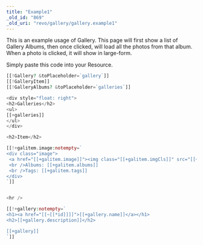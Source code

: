 ```yaml
---
title: "Example1"
_old_id: "869"
_old_uri: "revo/gallery/gallery.example1"
---
```


This is an example usage of Gallery. This page will first show a list of Gallery Albums, then once clicked, will load all the photos from that album. When a photo is clicked, it will show in large-form.

Simply paste this code into your Resource.

 ``` php
[[!Gallery? &toPlaceholder=`gallery`]]
[[!GalleryItem]]
[[!GalleryAlbums? &toPlaceholder=`galleries`]]

<div style="float: right">
<h2>Galleries</h2>
<ul>
[[+galleries]]
</ul>
</div>

<h2>Item</h2>

[[!+galitem.image:notempty=`
<div class="image">
  <a href="[[+galitem.image]]"><img class="[[+galitem.imgCls]]" src="[[+galitem.image]]" alt="[[+galitem.name]]" /></a>
  <br />Albums: [[+galitem.albums]]
  <br />Tags: [[+galitem.tags]]
</div>
`]]


<hr />

[[!+gallery:notempty=`
<h1><a href="[[~[[*id]]]]">[[+gallery.name]]</a></h1>
<h2>[[+gallery.description]]</h2>

[[+gallery]]
`]]
```
